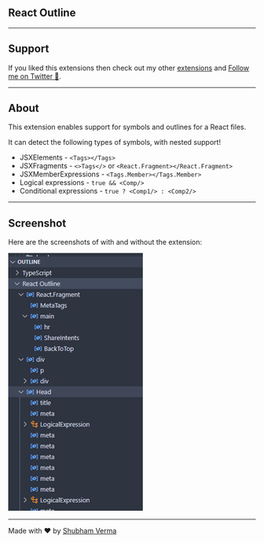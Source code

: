 ## React Outline

---

## Support

If you liked this extensions then check out my other [extensions](https://marketplace.visualstudio.com/publishers/ShubhamVerma18) and [Follow me on Twitter 💙](https://shbm.fyi/tw).

---

## About

This extension enables support for symbols and outlines for a React files.

It can detect the following types of symbols, with nested support!

- JSXElements - `<Tags></Tags>`
- JSXFragments - `<>Tags</>` or `<React.Fragment></React.Fragment>`
- JSXMemberExpressions - `<Tags.Member></Tags.Member>`
- Logical expressions - `true && <Comp/>`
- Conditional expressions - `true ? <Comp1/> : <Comp2/>`

---

## Screenshot

Here are the screenshots of with and without the extension:

![With the extension](./public/assets/with.png)

---

Made with ❤️ by [Shubham Verma](https://shbm.fyi/)

